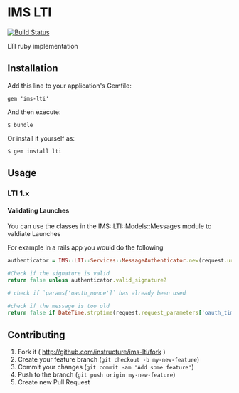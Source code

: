 # IMS LTI

[![Build Status](https://travis-ci.org/instructure/ims-lti.svg?branch=2.1.x)](https://travis-ci.org/instructure/ims-lti)

LTI ruby implementation

## Installation

Add this line to your application's Gemfile:

    gem 'ims-lti'

And then execute:

    $ bundle

Or install it yourself as:

    $ gem install lti

## Usage


### LTI 1.x

#### Validating Launches

You can use the classes in the IMS::LTI::Models::Messages module to valdiate Launches

For example in a rails app you would do the following
```ruby
authenticator = IMS::LTI::Services::MessageAuthenticator.new(request.url, request.request_parameters, shared_secret)

#Check if the signature is valid
return false unless authenticator.valid_signature?

# check if `params['oauth_nonce']` has already been used

#check if the message is too old
return false if DateTime.strptime(request.request_parameters['oauth_timestamp'],'%s') > 5.minutes.ago

```

## Contributing

1. Fork it ( http://github.com/instructure/ims-lti/fork )
2. Create your feature branch (`git checkout -b my-new-feature`)
3. Commit your changes (`git commit -am 'Add some feature'`)
4. Push to the branch (`git push origin my-new-feature`)
5. Create new Pull Request
